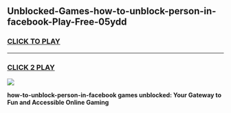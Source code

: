 
## Unblocked-Games-how-to-unblock-person-in-facebook-Play-Free-05ydd
<h3>
<a href="https://premium76.site?title=how-to-unblock-person-in-facebook&ref=18A1">CLICK TO PLAY</a></h3>
<hr>

<h3>
<a href="https://premium76.site?title=how-to-unblock-person-in-facebook&ref=18A1">CLICK 2 PLAY</a>
  
</h3>

<a href="https://premium76.site?title=how-to-unblock-person-in-facebook&ref=18A1"><img src="https://clearcache.store/games.png"></a>


**how-to-unblock-person-in-facebook games unblocked: Your Gateway to Fun and Accessible Online Gaming**
